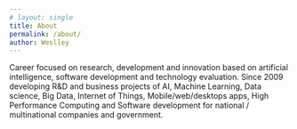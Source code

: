 ```yaml
---
# layout: single
title: About
permalink: /about/
author: Weslley
---
```


Career focused on research, development and innovation based on artificial intelligence, software development and technology evaluation. Since 2009 developing R&D and business projects of AI, Machine Learning, Data science, Big Data, Internet of Things, Mobile/web/desktops apps, High Performance Computing and Software development for national / multinational companies and government.


